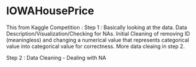 # IOWAHousePrice
This from Kaggle Competition : 
Step 1 : Basically looking at the data. Data Description/Visualization/Checking for NAs. Initial Cleaning of removing ID (meaningless) and changing a numerical value that represents categorical value into categorical value for correctness. More data cleaing in step 2.

Step 2 : Data Cleaning - Dealing with NA
